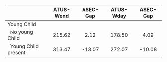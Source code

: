 
|                      |    ATUS-Wend |     ASEC-Gap |    ATUS-Wday |     ASEC-Gap |
| -------------------- | :----------: | :----------: | :----------: | :----------: |
| Young Child          |              |              |              |              |
| &nbsp;&nbsp;No young Child |       215.62 |         2.12 |       178.50 |         4.09 |
| &nbsp;&nbsp;Young Child present |       313.47 |       -13.07 |       272.07 |       -10.08 |

